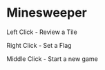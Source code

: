 # Minesweeper
Left Click - Review a Tile

Right Click - Set a Flag

Middle Click - Start a new game
